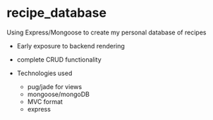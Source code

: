# recipe_database
Using Express/Mongoose to create my personal database of recipes

* Early exposure to backend rendering
* complete CRUD functionality

* Technologies used
  * pug/jade for views
  * mongoose/mongoDB
  * MVC format
  * express
